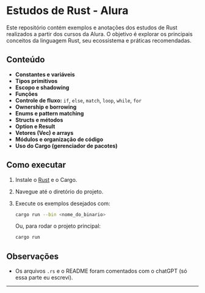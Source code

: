 # Estudos de Rust - Alura

Este repositório contém exemplos e anotações dos estudos de Rust realizados a partir dos cursos da Alura. O objetivo é explorar os principais conceitos da linguagem Rust, seu ecossistema e práticas recomendadas.

## Conteúdo

- **Constantes e variáveis**
- **Tipos primitivos**
- **Escopo e shadowing**
- **Funções**
- **Controle de fluxo:** `if`, `else`, `match`, `loop`, `while`, `for`
- **Ownership e borrowing**
- **Enums e pattern matching**
- **Structs e métodos**
- **Option e Result**
- **Vetores (Vec) e arrays**
- **Módulos e organização de código**
- **Uso do Cargo (gerenciador de pacotes)**

## Como executar

1. Instale o [Rust](https://www.rust-lang.org/tools/install) e o Cargo.
2. Navegue até o diretório do projeto.
3. Execute os exemplos desejados com:

   ```sh
   cargo run --bin <nome_do_binario>
   ```

   Ou, para rodar o projeto principal:

   ```sh
   cargo run
   ```

## Observações

- Os arquivos `.rs` e o README foram comentados com o chatGPT (só essa parte eu escrevi).
---
